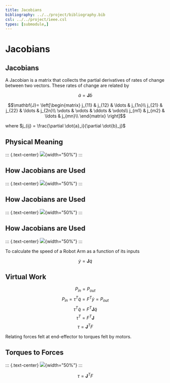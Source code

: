 ```yaml
---
title: Jacobians
bibliography: ../../project/bibliography.bib
csl: ../../project/ieee.csl
types: [submodule,] 
---
```


# Jacobians

## Jacobians

A Jacobian is a matrix that collects the partial derivatives of rates of change between two vectors.  These rates of change are related by 

$$\dot{a}=\mathbf{J}\dot{b}$$

$$\mathbf{J}=
\left[\begin{matrix}
j_{11} & j_{12} & \ldots & j_{1n}\\
j_{21} & j_{22} & \ldots & j_{2n}\\
\vdots & \vdots & \ddots & \vdots\\
j_{m1} & j_{m2} & \ldots & j_{mn}\\
\end{matrix}
\right]$$

where $j_{ij} = \frac{\partial \dot{a}_i}{\partial \dot{b}_j}$

## Physical Meaning

::: {.text-center}
![](../../sketches/gear-ratio.png){width="50%"}
:::

## How Jacobians are Used

::: {.text-center}
![](../../sketches/arm-traj.png){width="50%"}
:::

## How Jacobians are Used

::: {.text-center}
![](../../sketches/arm-traj2.png){width="50%"}
:::

## How Jacobians are Used

::: {.text-center}
![](../../sketches/arm-traj2.png){width="50%"}
:::

To calculate the speed of a Robot Arm as a function of its inputs

$$\dot{y}= \mathbf{J}\dot{q}$$

## Virtual Work

$$P_{in} = P_{out}$$
$$P_{in} = \tau^T \dot{q} = F^T \dot{y}=P_{out}$$
$$\tau^T \dot{q} = F^T \mathbf{J}\dot{q}$$
$$\tau^T  = F^T \mathbf{J}$$
$$\tau  = \mathbf{J}^T F$$

Relating forces felt at end-effector to torques felt by motors.

## Torques to Forces

::: {.text-center}
![](../../sketches/jtf.png){width="50%"}
:::

$$\tau  = \mathbf{J}^T F$$



<!---
::: {.columns}
::: {.column width=45%}

![](arm-traj.png)

:::
::: {.column width=45%}

![](arm-traj2.png)

:::
:::
-->